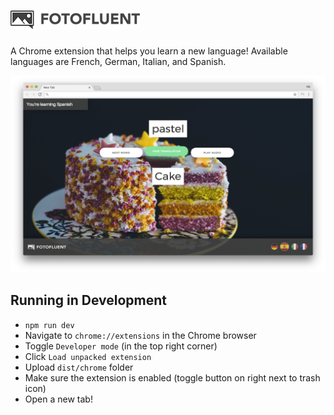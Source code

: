 # ![FotoFluent Logo](/promo/fotofluent-logo.png)
A Chrome extension that helps you learn a new language! Available languages are French, German, Italian, and Spanish.

![FotoFluent Screenshot](/promo/fotofluent-cake.png)

## Running in Development
+ `npm run dev`
+ Navigate to `chrome://extensions` in the Chrome browser
+ Toggle `Developer mode` (in the top right corner)
+ Click `Load unpacked extension`
+ Upload `dist/chrome` folder
+ Make sure the extension is enabled (toggle button on right next to trash icon)
+ Open a new tab!
